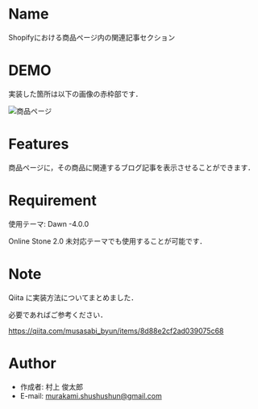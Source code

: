 # Name
Shopifyにおける商品ページ内の関連記事セクション

# DEMO
実装した箇所は以下の画像の赤枠部です．

![商品ページ](https://user-images.githubusercontent.com/54626327/158376534-bd9cc981-5503-4473-80d6-780f84e2cafc.jpg)

# Features
商品ページに，その商品に関連するブログ記事を表示させることができます．

# Requirement
使用テーマ: Dawn -4.0.0

Online Stone 2.0 未対応テーマでも使用することが可能です．

# Note
Qiita に実装方法についてまとめました．

必要であればご参考ください．

https://qiita.com/musasabi_byun/items/8d88e2cf2ad039075c68

# Author
* 作成者: 村上 俊太郎
* E-mail: murakami.shushushun@gmail.com
